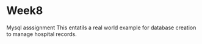 # Week8
Mysql asssignment 
This entatils a real world example for database creation to manage hospital records.
